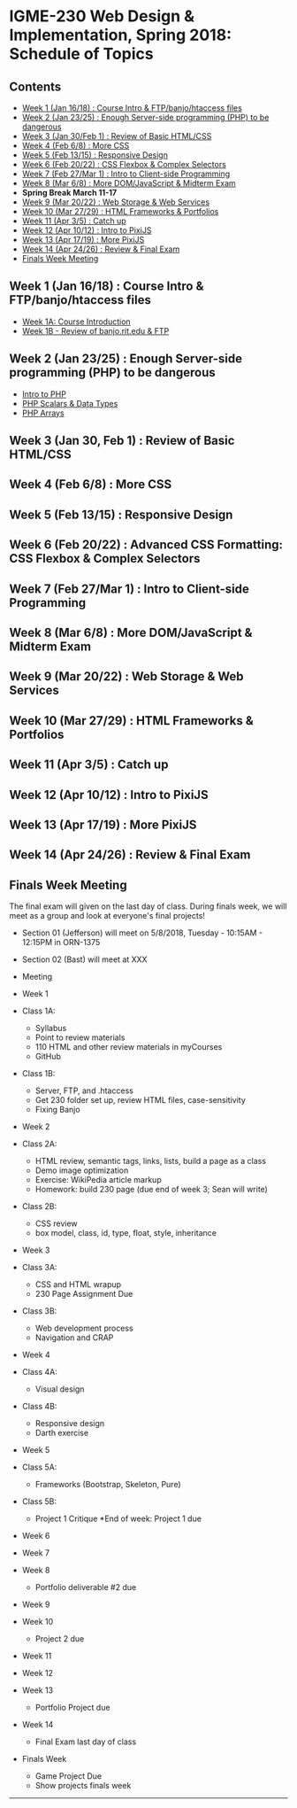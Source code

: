 
# IGME-230 Web Design & Implementation, Spring 2018: Schedule of Topics 

## Contents

- [Week 1 (Jan 16/18) : Course Intro & FTP/banjo/htaccess files](#week1)
- [Week 2 (Jan 23/25) : Enough Server-side programming (PHP) to be dangerous](#week2)
- [Week 3 (Jan 30/Feb 1) : Review of Basic HTML/CSS](#week3)
- [Week 4 (Feb 6/8) : More CSS](#week4)
- [Week 5 (Feb 13/15) : Responsive Design](#week5)
- [Week 6 (Feb 20/22) : CSS Flexbox & Complex Selectors](#week6)
- [Week 7 (Feb 27/Mar 1) : Intro to Client-side Programming](#week7)
- [Week 8 (Mar 6/8) : More DOM/JavaScript & Midterm Exam](#week8)
- **Spring Break March 11-17**
- [Week 9 (Mar 20/22) : Web Storage & Web Services](#week9)
- [Week 10 (Mar 27/29) : HTML Frameworks & Portfolios](#week10)
- [Week 11 (Apr 3/5) : Catch up](#week11)
- [Week 12 (Apr 10/12) : Intro to PixiJS](#week12)
- [Week 13 (Apr 17/19) : More PixiJS](#week13)
- [Week 14 (Apr 24/26) : Review & Final Exam](#week14)
- [Finals Week Meeting](#finalsweek)


## <a id="week1">Week 1 (Jan 16/18) : Course Intro & FTP/banjo/htaccess files
  
  - [Week 1A: Course Introduction](weekly/Week-01A-Notes.md)
  - [Week 1B - Review of banjo.rit.edu & FTP](weekly/Week-01B-Notes.md)
  
## <a id="week2">Week 2 (Jan 23/25) : Enough Server-side programming (PHP) to be dangerous
  
  - [Intro to PHP](notes/php-1.md)
  - [PHP Scalars & Data Types](notes/php-2.md)
  - [PHP Arrays](notes/php-3.md)
  
  
## <a id="week3">Week 3 (Jan 30, Feb 1) : Review of Basic HTML/CSS
  
## <a id="week4">Week 4 (Feb 6/8) : More CSS
  
## <a id="week5">Week 5 (Feb 13/15) : Responsive Design
  
## <a id="week6">Week 6 (Feb 20/22) : Advanced CSS Formatting: CSS Flexbox & Complex Selectors
  
## <a id="week7">Week 7 (Feb 27/Mar 1) : Intro to Client-side Programming
  
## <a id="week8">Week 8 (Mar 6/8) : More DOM/JavaScript & Midterm Exam
  
## <a id="week9">Week 9 (Mar 20/22) :  Web Storage & Web Services
  
## <a id="week10">Week 10 (Mar 27/29) : HTML Frameworks & Portfolios
  
## <a id="week11">Week 11 (Apr 3/5) : Catch up
  
## <a id="week12">Week 12 (Apr 10/12) : Intro to PixiJS
  
## <a id="week13">Week 13 (Apr 17/19) : More PixiJS
  
## <a id="week14">Week 14 (Apr 24/26) : Review & Final Exam
  
## <a id="finalsweek">Finals Week Meeting
The final exam will given on the last day of class. During finals week, we will meet as a group and look at everyone's final projects! 
- Section 01 (Jefferson) will meet on 5/8/2018, Tuesday - 10:15AM - 12:15PM in ORN-1375
- Section 02 (Bast) will meet at XXX


- Meeting 
* Week 1
* Class 1A:
   * Syllabus
   * Point to review materials
   * 110 HTML and other review materials in myCourses
   * GitHub
* Class 1B:
   - Server, FTP, and .htaccess
   - Get 230 folder set up, review HTML files, case-sensitivity
   - Fixing Banjo

* Week 2
* Class 2A:
   - HTML review, semantic tags, links, lists, build a page as a class
   - Demo image optimization
   - Exercise: WikiPedia article markup
   - Homework: build 230 page (due end of week 3; Sean will write)
* Class 2B:
   - CSS review
   - box model, class, id, type, float, style, inheritance

* Week 3
* Class 3A:
   - CSS and HTML wrapup
   - 230 Page Assignment Due
* Class 3B:
   - Web development process
   - Navigation and CRAP
 
* Week 4
* Class 4A:
   - Visual design
* Class 4B:
   - Responsive design
   - Darth exercise
  
* Week 5
* Class 5A:
   - Frameworks (Bootstrap, Skeleton, Pure)
* Class 5B:
   - Project 1 Critique
*End of week: Project 1 due
  
* Week 6
* Week 7
* Week 8
  * Portfolio deliverable #2 due
* Week 9
* Week 10
  * Project 2 due
* Week 11
* Week 12
* Week 13
  * Portfolio Project due
* Week 14
  * Final Exam last day of class
* Finals Week
  * Game Project Due
  * Show projects finals week
 
----------------------------------------
